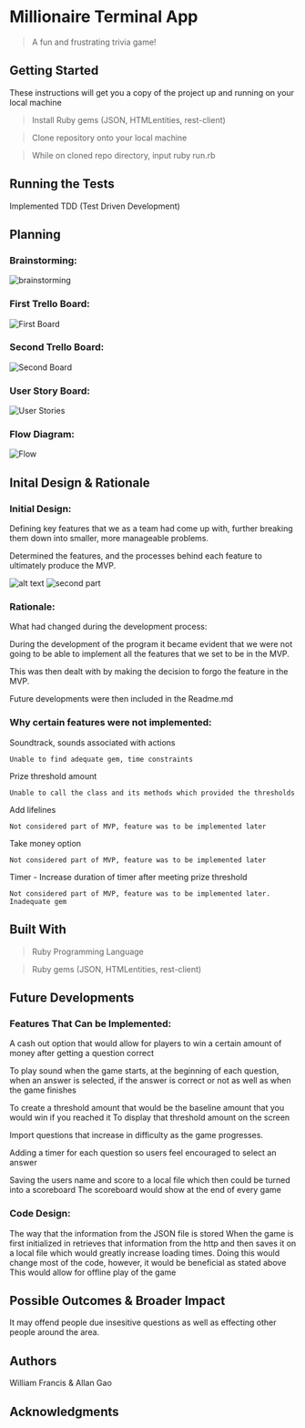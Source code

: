 # Millionaire Terminal App

> A fun and frustrating trivia game!

## Getting Started 

These instructions will get you a copy of the project up and running on your local machine 

> Install Ruby gems (JSON, HTMLentities, rest-client)

> Clone repository onto your local machine

> While on cloned repo directory, input ruby run.rb 

## Running the Tests 

Implemented TDD (Test Driven Development)

## Planning 

### Brainstorming:
![brainstorming](https://github.com/e3cd/Millionaire_Terminal/blob/master/screenshots/Screen%20Shot%202018-09-05%20at%202.20.22%20pm.png)

### First Trello Board:

![First Board](https://github.com/e3cd/Millionaire_Terminal/blob/master/screenshots/Screen%20Shot%202018-09-04%20at%209.27.12%20am.png)

### Second Trello Board:

![Second Board](https://github.com/e3cd/Millionaire_Terminal/blob/master/screenshots/Screen%20Shot%202018-09-05%20at%202.52.27%20pm.png)

### User Story Board:

![User Stories](https://github.com/e3cd/Millionaire_Terminal/blob/master/screenshots/Screen%20Shot%202018-09-05%20at%202.50.25%20pm.png)

### Flow Diagram:

![Flow](https://github.com/e3cd/Millionaire_Terminal/blob/master/screenshots/Screen%20Shot%202018-09-05%20at%202.02.22%20pm.png)

## Inital Design & Rationale

### Initial Design:

Defining key features that we as a team had come up with, further breaking them down into smaller, more manageable problems. 

Determined the features, and the processes behind each feature to ultimately produce the MVP.

![alt text](https://github.com/e3cd/Millionaire_Terminal/blob/master/screenshots/Screen%20Shot%202018-09-04%20at%2011.34.48%20am.png)
![second part](https://github.com/e3cd/Millionaire_Terminal/blob/master/screenshots/Screen%20Shot%202018-09-04%20at%2011.34.58%20am.png)
    

### Rationale: 

What had changed during the development process:

During the development of the program it became evident that we were not going to be able to implement all the features that we set to be in the MVP.

This was then dealt with by making the decision to forgo the feature in the MVP. 

Future developments were then included in the Readme.md 

### Why certain features were not implemented:

Soundtrack, sounds associated with actions
    
    Unable to find adequate gem, time constraints
      
Prize threshold amount
    
    Unable to call the class and its methods which provided the thresholds
    
Add lifelines

    Not considered part of MVP, feature was to be implemented later

Take money option

    Not considered part of MVP, feature was to be implemented later
      
Timer - Increase duration of timer after meeting prize threshold

    Not considered part of MVP, feature was to be implemented later. Inadequate gem 

## Built With

> Ruby Programming Language

> Ruby gems (JSON, HTMLentities, rest-client)

## Future Developments

### Features That Can be Implemented:
  
A cash out option that would allow for players to win a certain amount of money after getting a question correct

To play sound when the game starts, at the beginning of each question, when an answer is selected, if the answer is correct or not as well as when the game finishes

To create a threshold amount that would be the baseline amount that you would win if you reached it
To display that threshold amount on the screen 

Import questions that increase in difficulty as the game progresses.

Adding a timer for each question so users feel encouraged to select an answer 

Saving the users name and score to a local file which then could be turned into a scoreboard 
The scoreboard would show at the end of every game 

### Code Design:

The way that the information from the JSON file is stored
When the game is first initialized in retrieves that information from the http and then saves it on a local file which would greatly increase loading times.
Doing this would change most of the code, however, it would be beneficial as stated above
This would allow for offline play of the game

## Possible Outcomes & Broader Impact

It may offend people due insesitive questions as well as effecting other people around the area.

## Authors 

William Francis & Allan Gao

## Acknowledgments 

